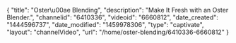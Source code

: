 {
    "title": "Oster\u00ae Blending",
    "description": "Make It Fresh with an Oster Blender.",
    "channelid": "6410336",
    "videoid": "6660812",
    "date_created": "1444596737",
    "date_modified": "1459978306",
    "type": "captivate",
    "layout": "channelVideo",
    "url": "\/home\/oster-blending\/6410336-6660812"
}